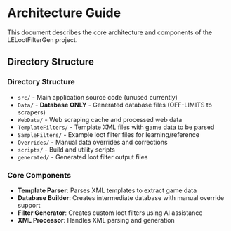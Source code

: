 # Architecture Guide

This document describes the core architecture and components of the LELootFilterGen project.

## Directory Structure

### Directory Structure
- `src/` - Main application source code (unused currently)
- `Data/` - **Database ONLY** - Generated database files (OFF-LIMITS to scrapers)
- `WebData/` - Web scraping cache and processed web data
- `TemplateFilters/` - Template XML files with game data to be parsed
- `SampleFilters/` - Example loot filter files for learning/reference
- `Overrides/` - Manual data overrides and corrections
- `scripts/` - Build and utility scripts
- `generated/` - Generated loot filter output files

### Core Components
- **Template Parser**: Parses XML templates to extract game data
- **Database Builder**: Creates intermediate database with manual override support
- **Filter Generator**: Creates custom loot filters using AI assistance
- **XML Processor**: Handles XML parsing and generation
